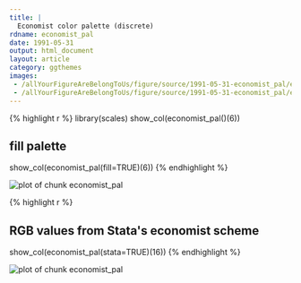 ```yaml
---
title: |
  Economist color palette (discrete)
rdname: economist_pal
date: 1991-05-31
output: html_document
layout: article
category: ggthemes
images:
 - /allYourFigureAreBelongToUs/figure/source/1991-05-31-economist_pal/economist_pal-1.png
 - /allYourFigureAreBelongToUs/figure/source/1991-05-31-economist_pal/economist_pal-2.png
---
```





{% highlight r %}
library(scales)
show_col(economist_pal()(6))
## fill palette
show_col(economist_pal(fill=TRUE)(6))
{% endhighlight %}

![plot of chunk economist_pal](/allYourFigureAreBelongToUs/figure/source/1991-05-31-economist_pal/economist_pal-1.png) 

{% highlight r %}
## RGB values from Stata's economist scheme
show_col(economist_pal(stata=TRUE)(16))
{% endhighlight %}

![plot of chunk economist_pal](/allYourFigureAreBelongToUs/figure/source/1991-05-31-economist_pal/economist_pal-2.png) 